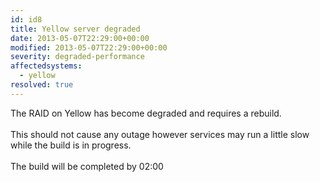 ```yaml
---
id: id8
title: Yellow server degraded
date: 2013-05-07T22:29:00+00:00
modified: 2013-05-07T22:29:00+00:00
severity: degraded-performance
affectedsystems:
  - yellow
resolved: true
---
```


The RAID on Yellow has become degraded and requires a rebuild.<br /><br />This should not cause any outage however services may run a little slow while the build is in progress.<br /><br />The build will be completed by 02:00

